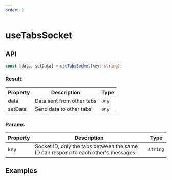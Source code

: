 ```yaml
---
order: 2
---
```


# useTabsSocket

## API
```typescript
const [data, setData] = useTabsSocket(key: string);
```

### Result
| Property            | Description                                                                                      | Type                                         |
| ------------------- | ------------------------------------------------------------------------------------------------ | -------------------------------------------- |
| data                | Data sent from other tabs                                                                        | `any`                                        |
| setData             | Send data to other tabs                                                                          | `any`                                        |


### Params
| Property            | Description                                                                                      | Type                                         |
| ------------------- | ------------------------------------------------------------------------------------------------ | -------------------------------------------- |
| key                 | Socket ID, only the tabs between the same ID can respond to each other's messages.               | `string`                                     |

## Examples
<code src="./demos/useTabsSocket"></code>